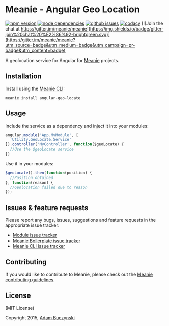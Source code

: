 # Meanie - Angular Geo Location

[![npm version](https://img.shields.io/npm/v/meanie-angular-geo-locate.svg)](https://www.npmjs.com/package/meanie-angular-geo-locate)
[![node dependencies](https://david-dm.org/meanie/angular-geo-locate.svg)](https://david-dm.org/meanie/angular-geo-locate)
[![github issues](https://img.shields.io/github/issues/meanie/angular-geo-locate.svg)](https://github.com/meanie/angular-geo-locate/issues)
[![codacy](https://img.shields.io/codacy/23f91e13265b412b9e8926609b839992.svg)](https://www.codacy.com/app/meanie/angular-geo-locate)
[![Join the chat at https://gitter.im/meanie/meanie](https://img.shields.io/badge/gitter-join%20chat%20%E2%86%92-brightgreen.svg)](https://gitter.im/meanie/meanie?utm_source=badge&utm_medium=badge&utm_campaign=pr-badge&utm_content=badge)

A geolocation service for Angular for [Meanie](https://github.com/meanie/meanie) projects.

## Installation
Install using the [Meanie CLI](https://www.npmjs.com/package/meanie):
```shell
meanie install angular-geo-locate
```

## Usage
Include the service as a dependency and inject it into your modules:
```js
angular.module('App.MyModule', [
  'Utility.GeoLocate.Service'
]).controller('MyController', function($geoLocate) {
  //Use the $geoLocate service
})
```
Use it in your modules:
```js
$geoLocate().then(function(position) {
  //Position obtained
}, function(reason) {
  //Geolocation failed due to reason
});
```

## Issues & feature requests
Please report any bugs, issues, suggestions and feature requests in the appropriate issue tracker:
* [Module issue tracker](https://github.com/meanie/angular-geo-locate/issues)
* [Meanie Boilerplate issue tracker](https://github.com/meanie/boilerplate/issues)
* [Meanie CLI issue tracker](https://github.com/meanie/meanie/issues)

## Contributing
If you would like to contribute to Meanie, please check out the [Meanie contributing guidelines](https://github.com/meanie/meanie/blob/master/CONTRIBUTING.md).

## License
(MIT License)

Copyright 2015, [Adam Buczynski](http://adambuczynski.com)
